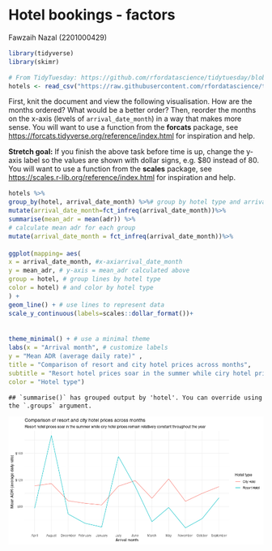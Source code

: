 Hotel bookings - factors
================
Fawzaih Nazal (2201000429)

``` r
library(tidyverse)
library(skimr)
```

``` r
# From TidyTuesday: https://github.com/rfordatascience/tidytuesday/blob/master/data/2020/2020-02-11/readme.md
hotels <- read_csv("https://raw.githubusercontent.com/rfordatascience/tidytuesday/master/data/2020/2020-02-11/hotels.csv")
```

First, knit the document and view the following visualisation. How are
the months ordered? What would be a better order? Then, reorder the
months on the x-axis (levels of `arrival_date_month`) in a way that
makes more sense. You will want to use a function from the **forcats**
package, see <https://forcats.tidyverse.org/reference/index.html> for
inspiration and help.

**Stretch goal:** If you finish the above task before time is up, change
the y-axis label so the values are shown with dollar signs, e.g. $80
instead of 80. You will want to use a function from the **scales**
package, see <https://scales.r-lib.org/reference/index.html> for
inspiration and help.

``` r
hotels %>%
group_by(hotel, arrival_date_month) %>%# group by hotel type and arrival month
mutate(arrival_date_month=fct_infreq(arrival_date_month))%>%
summarise(mean_adr = mean(adr)) %>%
# calculate mean adr for each group
mutate(arrival_date_month = fct_infreq(arrival_date_month))%>%

ggplot(mapping= aes(
x = arrival_date_month, #x-axiarrival_date_month
y = mean_adr, # y-axis = mean_adr calculated above
group = hotel, # group lines by hotel type
color = hotel) # and color by hotel type
) +
geom_line() + # use lines to represent data
scale_y_continuous(labels=scales::dollar_format())+


theme_minimal() + # use a minimal theme
labs(x = "Arrival month", # customize labels
y = "Mean ADR (average daily rate)" ,
title = "Comparison of resort and city hotel prices across months",
subtitle = "Resort hotel prices soar in the summer while ciry hotel prices remain relatively constant throughout the year",
color = "Hotel type")
```

    ## `summarise()` has grouped output by 'hotel'. You can override using the `.groups` argument.

![](hotels-forcats_files/figure-gfm/plot-1.png)<!-- -->

